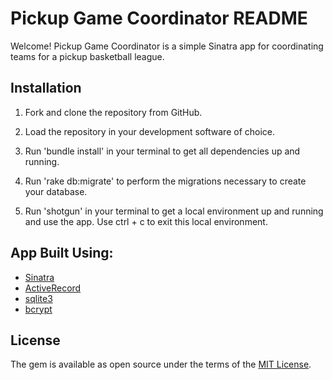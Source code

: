 # Pickup Game Coordinator README

Welcome! Pickup Game Coordinator is a simple Sinatra app for coordinating teams for a pickup basketball league. 

## Installation

1. Fork and clone the repository from GitHub.

2. Load the repository in your development software of choice.

3. Run 'bundle install' in your terminal to get all dependencies up and running.

4. Run 'rake db:migrate' to perform the migrations necessary to create your database.

5. Run 'shotgun' in your terminal to get a local environment up and running and use the app. Use ctrl + c to exit this local environment.

## App Built Using:

* [Sinatra](https://rubygems.org/gems/sinatra)
* [ActiveRecord](https://rubygems.org/gems/activerecord)
* [sqlite3](https://rubygems.org/gems/sqlite3)
* [bcrypt](https://rubygems.org/gems/bcrypt)



## License
  The gem is available as open source under the terms of the [MIT License](https://opensource.org/licenses/MIT).